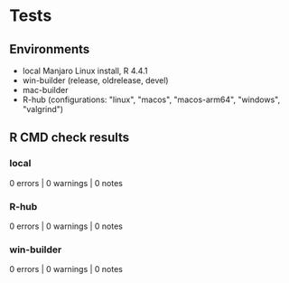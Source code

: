 # Tests

## Environments
* local Manjaro Linux install, R 4.4.1
* win-builder (release, oldrelease, devel)
* mac-builder
* R-hub (configurations: "linux", "macos", "macos-arm64", "windows", "valgrind")

## R CMD check results

### local
0 errors | 0 warnings | 0 notes

### R-hub
0 errors | 0 warnings | 0 notes

### win-builder 
0 errors | 0 warnings | 0 notes